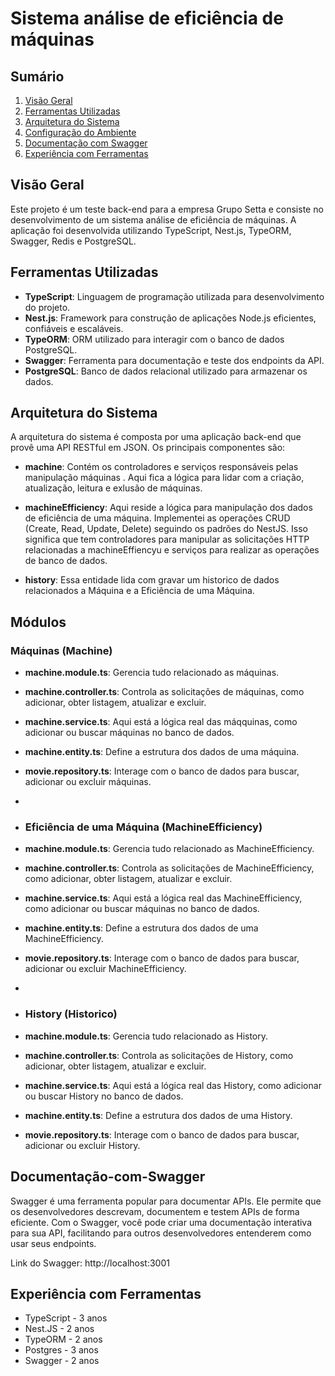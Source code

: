 # Sistema análise de eficiência de máquinas

## Sumário

1. [Visão Geral](#visão-geral)
2. [Ferramentas Utilizadas](#ferramentas-utilizadas)
3. [Arquitetura do Sistema](#arquitetura-do-sistema)
4. [Configuração do Ambiente](#configuração-do-ambiente)
5. [Documentação com Swagger](#documentação-com-swagger)
6. [Experiência com Ferramentas](#experiência-com-ferramentas)

## Visão Geral

Este projeto é um teste back-end para a empresa Grupo Setta e consiste no desenvolvimento de um sistema análise de eficiência de máquinas. A aplicação foi desenvolvida utilizando TypeScript, Nest.js, TypeORM, Swagger, Redis e PostgreSQL.

## Ferramentas Utilizadas

- **TypeScript**: Linguagem de programação utilizada para desenvolvimento do projeto.
- **Nest.js**: Framework para construção de aplicações Node.js eficientes, confiáveis e escaláveis.
- **TypeORM**: ORM utilizado para interagir com o banco de dados PostgreSQL.
- **Swagger**: Ferramenta para documentação e teste dos endpoints da API.
- **PostgreSQL**: Banco de dados relacional utilizado para armazenar os dados.

## Arquitetura do Sistema

A arquitetura do sistema é composta por uma aplicação back-end que provê uma API RESTful em JSON. Os principais componentes são:

- **machine**: Contém os controladores e serviços responsáveis pelas manipulação máquinas . Aqui fica a lógica para lidar com a criação, atualização, leitura e exlusão de máquinas.

- **machineEfficiency**: Aqui reside a lógica para manipulação dos dados de eficiência de uma máquina. Implementei as operações CRUD (Create, Read, Update, Delete) seguindo os padrões do NestJS. Isso significa que tem controladores para manipular as solicitações HTTP relacionadas a machineEffiencyu e serviços para realizar as operações de banco de dados.

- **history**: Essa entidade lida com gravar um historico de dados relacionados a Máquina e a Eficiência de uma Máquina.

## Módulos


### Máquinas (Machine)

- **machine.module.ts**: Gerencia tudo relacionado as máquinas.
- **machine.controller.ts**: Controla as solicitações de máquinas, como adicionar, obter listagem, atualizar e excluir.
- **machine.service.ts**: Aqui está a lógica real das máqquinas, como adicionar ou buscar máquinas no banco de dados.
- **machine.entity.ts**: Define a estrutura dos dados de uma máquina.
- **movie.repository.ts**: Interage com o banco de dados para buscar, adicionar ou excluir máquinas.
- 
- ### Eficiência de uma Máquina (MachineEfficiency)

- **machine.module.ts**: Gerencia tudo relacionado as MachineEfficiency.
- **machine.controller.ts**: Controla as solicitações de MachineEfficiency, como adicionar, obter listagem, atualizar e excluir.
- **machine.service.ts**: Aqui está a lógica real das MachineEfficiency, como adicionar ou buscar máquinas no banco de dados.
- **machine.entity.ts**: Define a estrutura dos dados de uma MachineEfficiency.
- **movie.repository.ts**: Interage com o banco de dados para buscar, adicionar ou excluir MachineEfficiency.
- 
- ### History (Historico)

- **machine.module.ts**: Gerencia tudo relacionado as History.
- **machine.controller.ts**: Controla as solicitações de History, como adicionar, obter listagem, atualizar e excluir.
- **machine.service.ts**: Aqui está a lógica real das History, como adicionar ou buscar History no banco de dados.
- **machine.entity.ts**: Define a estrutura dos dados de uma History.
- **movie.repository.ts**: Interage com o banco de dados para buscar, adicionar ou excluir History.


## Documentação-com-Swagger

<p>Swagger é uma ferramenta popular para documentar APIs. Ele permite que os desenvolvedores descrevam, documentem e testem APIs de forma eficiente. Com o Swagger, você pode criar uma documentação interativa para sua API, facilitando para outros desenvolvedores entenderem como usar seus endpoints.</p>
<p>Link do Swagger: <a>http://localhost:3001</a></p>


## Experiência com Ferramentas

- TypeScript - 3 anos
- Nest.JS - 2 anos
- TypeORM - 2 anos
- Postgres - 3 anos
- Swagger - 2 anos

